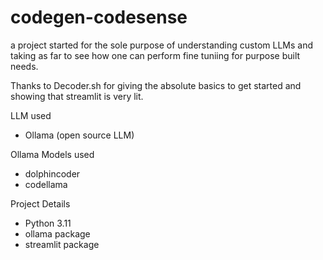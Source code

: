 # codegen-codesense
a project started for the sole purpose of understanding custom LLMs and taking as far to see how one can perform fine tuniing for purpose built needs.

Thanks to Decoder.sh for giving the absolute basics to get started and showing that streamlit is very lit.

LLM used
 - Ollama (open source LLM)
   
Ollama Models used
- dolphincoder
- codellama

Project Details
- Python 3.11
- ollama package
- streamlit package
